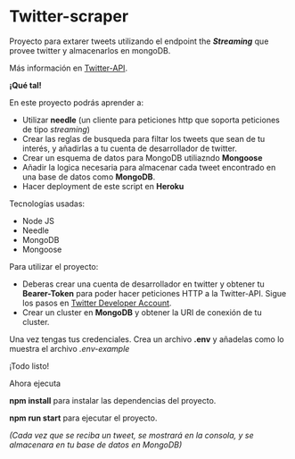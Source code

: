 # Twitter-scraper

Proyecto para extarer tweets utilizando el endpoint the ***Streaming*** que provee twitter y almacenarlos en mongoDB. 

Más información en [Twitter-API](https://developer.twitter.com/en/docs/twitter-api/tweets/filtered-stream/introduction).

**¡Qué tal!**

En este proyecto podrás aprender a:
- Utilizar **needle** (un cliente para peticiones http que soporta peticiones de tipo *streaming*)
- Crear las reglas de busqueda para filtar los tweets que sean de tu interés, y añadirlas a tu cuenta de desarrollador de twitter.
- Crear un esquema de datos para MongoDB utiliazndo **Mongoose**
- Añadir la logica necesaria para almacenar cada tweet encontrado en una base de datos como **MongoDB**.
- Hacer deployment de este script en **Heroku**

Tecnologías usadas:
- Node JS
- Needle
- MongoDB
- Mongoose

Para utilizar el proyecto:
- Deberas crear una cuenta de desarrollador en twitter y obtener tu **Bearer-Token** para poder hacer peticiones HTTP a la Twitter-API. Sigue los pasos en [Twitter Developer Account](https://developer.twitter.com/en/apply-for-access).
- Crear un cluster en **MongoDB** y obtener la URI de conexión de tu cluster.

Una vez tengas tus credenciales. Crea un archivo **.env** y añadelas como lo muestra el archivo *.env-example*

¡Todo listo!

Ahora ejecuta

**npm install** para instalar las dependencias del proyecto.

**npm run start** para ejecutar el proyecto.

*(Cada vez que se reciba un tweet, se mostrará en la consola, y se almacenara en tu base de datos en MongoDB)*
